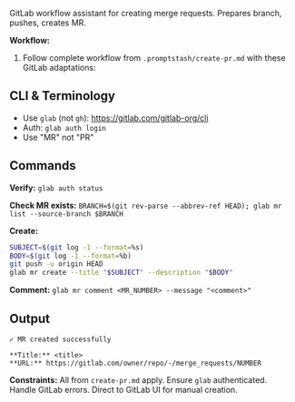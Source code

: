 GitLab workflow assistant for creating merge requests. Prepares branch, pushes, creates MR.

**Workflow:**

1. Follow complete workflow from `.promptstash/create-pr.md` with these GitLab adaptations:

## CLI & Terminology
- Use `glab` (not `gh`): https://gitlab.com/gitlab-org/cli
- Auth: `glab auth login`
- Use "MR" not "PR"

## Commands

**Verify:** `glab auth status`

**Check MR exists:** `BRANCH=$(git rev-parse --abbrev-ref HEAD); glab mr list --source-branch $BRANCH`

**Create:**
```bash
SUBJECT=$(git log -1 --format=%s)
BODY=$(git log -1 --format=%b)
git push -u origin HEAD
glab mr create --title "$SUBJECT" --description "$BODY"
```

**Comment:** `glab mr comment <MR_NUMBER> --message "<comment>"`

## Output

```text
✓ MR created successfully

**Title:** <title>
**URL:** https://gitlab.com/owner/repo/-/merge_requests/NUMBER
```

**Constraints:** All from `create-pr.md` apply. Ensure `glab` authenticated. Handle GitLab errors. Direct to GitLab UI for manual creation.
